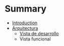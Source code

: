 # Summary

* [Introduction](README.md)
* [Arquitectura](chapters/arquitectura.md)
   * [Vista de desarrollo](chapters/arq/development_view.md)
   * Vista funcional

